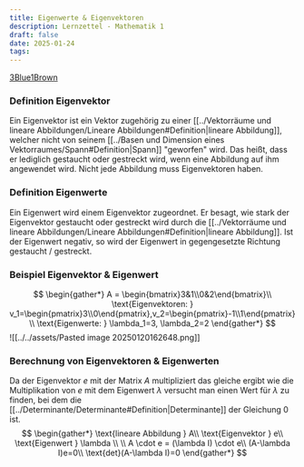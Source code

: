 ```yaml
---
title: Eigenwerte & Eigenvektoren
description: Lernzettel - Mathematik 1
draft: false
date: 2025-01-24
tags:
---
```

[3Blue1Brown](https://www.youtube.com/watch?v=PFDu9oVAE-g)
### Definition Eigenvektor
Ein Eigenvektor ist ein Vektor zugehörig zu einer [[../Vektorräume und lineare Abbildungen/Lineare Abbildungen#Definition|lineare Abbildung]], welcher nicht von seinem [[../Basen und Dimension eines Vektorraumes/Spann#Definition|Spann]] "geworfen" wird. Das heißt, dass er lediglich gestaucht oder gestreckt wird, wenn eine Abbildung auf ihm angewendet wird. Nicht jede Abbildung muss Eigenvektoren haben.
### Definition Eigenwerte
Ein Eigenwert wird einem Eigenvektor zugeordnet. Er besagt, wie stark der Eigenvektor gestaucht oder gestreckt wird durch die [[../Vektorräume und lineare Abbildungen/Lineare Abbildungen#Definition|lineare Abbildung]]. Ist der Eigenwert negativ, so wird der Eigenwert in gegengesetzte Richtung gestaucht / gestreckt.
### Beispiel Eigenvektor & Eigenwert
$$
\begin{gather*}
A = \begin{bmatrix}3&1\\0&2\end{bmatrix}\\
\text{Eigenvektoren: } v_1=\begin{pmatrix}3\\0\end{pmatrix},v_2=\begin{pmatrix}-1\\1\end{pmatrix}\\
\text{Eigenwerte: } \lambda_1=3, \lambda_2=2
\end{gather*}
$$
![[../../assets/Pasted image 20250120162648.png]]
### Berechnung von Eigenvektoren & Eigenwerten
Da der Eigenvektor $e$ mit der Matrix $A$ multipliziert das gleiche ergibt wie die Multiplikation von $e$ mit dem Eigenwert $\lambda$ versucht man einen Wert für $\lambda$ zu finden, bei dem die [[../Determinante/Determinante#Definition|Determinante]] der Gleichung $0$ ist.
$$
\begin{gather*}
\text{lineare Abbildung } A\\
\text{Eigenvektor } e\\
\text{Eigenwert } \lambda \\ \\
A \cdot e = (\lambda I) \cdot e\\
(A-\lambda I)e=0\\
\text{det}(A-\lambda I)=0
\end{gather*}
$$